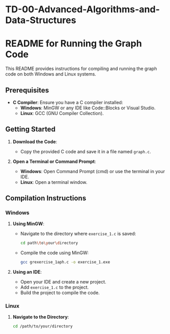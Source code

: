 # TD-00-Advanced-Algorithms-and-Data-Structures

# README for Running the Graph Code

This README provides instructions for compiling and running the graph code on both Windows and Linux systems.

## Prerequisites

- **C Compiler**: Ensure you have a C compiler installed:
  - **Windows**: MinGW or any IDE like Code::Blocks or Visual Studio.
  - **Linux**: GCC (GNU Compiler Collection).

## Getting Started

1. **Download the Code**:
   - Copy the provided C code and save it in a file named `graph.c`.

2. **Open a Terminal or Command Prompt**:
   - **Windows**: Open Command Prompt (cmd) or use the terminal in your IDE.
   - **Linux**: Open a terminal window.

## Compilation Instructions

### Windows

1. **Using MinGW**:
   - Navigate to the directory where `exercise_1.c` is saved:
     ```bash
     cd path\to\your\directory
     ```
   - Compile the code using MinGW:
     ```bash
     gcc grexercise_1aph.c -o exercise_1.exe
     ```

2. **Using an IDE**:
   - Open your IDE and create a new project.
   - Add `exercise_1.c` to the project.
   - Build the project to compile the code.

### Linux

1. **Navigate to the Directory**:
   ```bash
   cd /path/to/your/directory